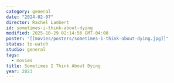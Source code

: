 ```yaml
---
category: general
date: "2024-02-07"
director: Rachel Lambert
id: sometimes-i-think-about-dying
modified: 2025-10-29 02:14:56 GMT-04:00
poster: "[[movies/posters/sometimes-i-think-about-dying.jpg]]"
status: to-watch
studio: general
tags:
  - movies
title: Sometimes I Think About Dying
year: 2023
---
```

